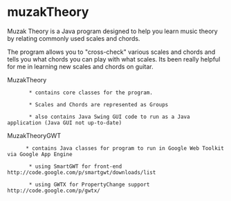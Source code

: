 muzakTheory
===========


Muzak Theory is a Java program designed to help you learn music theory by relating commonly used scales and chords.

The program allows you to "cross-check" various scales and chords and tells you what chords you can play with what scales.  Its been really helpful for me in learning new scales and chords on guitar.

MuzakTheory 
           
           * contains core classes for the program.

           * Scales and Chords are represented as Groups
           
           * also contains Java Swing GUI code to run as a Java application (Java GUI not up-to-date)

MuzakTheoryGWT 
          
          * contains Java classes for program to run in Google Web Toolkit via Google App Engine
               
           * using SmartGWT for front-end http://code.google.com/p/smartgwt/downloads/list
              
           * using GWTX for PropertyChange support http://code.google.com/p/gwtx/
